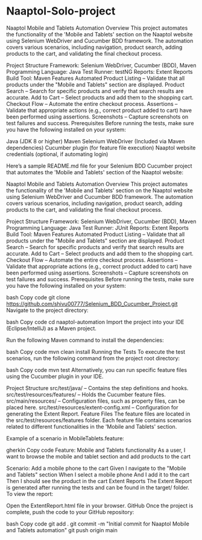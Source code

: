 # Naaptol-Solo-project
Naaptol Mobile and Tablets Automation Overview This project automates the functionality of the 'Mobile and Tablets' section on the Naaptol website using Selenium WebDriver and Cucumber BDD framework. The automation covers various scenarios, including navigation, product search, adding products to the cart, and validating the final checkout process.

Project Structure Framework: Selenium WebDriver, Cucumber (BDD), Maven Programming Language: Java Test Runner: testNG Reports: Extent Reports Build Tool: Maven Features Automated Product Listing – Validate that all products under the "Mobile and Tablets" section are displayed. Product Search – Search for specific products and verify that search results are accurate. Add to Cart – Select products and add them to the shopping cart. Checkout Flow – Automate the entire checkout process. Assertions – Validate that appropriate actions (e.g., correct product added to cart) have been performed using assertions. Screenshots – Capture screenshots on test failures and success. Prerequisites Before running the tests, make sure you have the following installed on your system:

Java (JDK 8 or higher) Maven Selenium WebDriver (Included via Maven dependencies) Cucumber plugin (for feature file execution) Naaptol website credentials (optional, if automating login)

Here’s a sample README.md file for your Selenium BDD Cucumber project that automates the 'Mobile and Tablets' section of the Naaptol website:

Naaptol Mobile and Tablets Automation Overview This project automates the functionality of the 'Mobile and Tablets' section on the Naaptol website using Selenium WebDriver and Cucumber BDD framework. The automation covers various scenarios, including navigation, product search, adding products to the cart, and validating the final checkout process.

Project Structure Framework: Selenium WebDriver, Cucumber (BDD), Maven Programming Language: Java Test Runner: JUnit Reports: Extent Reports Build Tool: Maven Features Automated Product Listing – Validate that all products under the "Mobile and Tablets" section are displayed. Product Search – Search for specific products and verify that search results are accurate. Add to Cart – Select products and add them to the shopping cart. Checkout Flow – Automate the entire checkout process. Assertions – Validate that appropriate actions (e.g., correct product added to cart) have been performed using assertions. Screenshots – Capture screenshots on test failures and success. Prerequisites Before running the tests, make sure you have the following installed on your system:

bash Copy code git clone https://github.com/shivu00777/Selenium_BDD_Cucumber_Project.git Navigate to the project directory:

bash Copy code cd naaptol-automation Import the project into your IDE (Eclipse/IntelliJ) as a Maven project.

Run the following Maven command to install the dependencies:

bash Copy code mvn clean install Running the Tests To execute the test scenarios, run the following command from the project root directory:

bash Copy code mvn test Alternatively, you can run specific feature files using the Cucumber plugin in your IDE.

Project Structure src/test/java/ – Contains the step definitions and hooks. src/test/resources/features/ – Holds the Cucumber feature files. src/main/resources/ – Configuration files, such as property files, can be placed here. src/test/resources/extent-config.xml – Configuration for generating the Extent Report. Feature Files The feature files are located in the src/test/resources/features folder. Each feature file contains scenarios related to different functionalities in the 'Mobile and Tablets' section.

Example of a scenario in MobileTablets.feature:

gherkin Copy code Feature: Mobile and Tablets functionality As a user, I want to browse the mobile and tablet section and add products to the cart

Scenario: Add a mobile phone to the cart Given I navigate to the "Mobile and Tablets" section When I select a mobile phone And I add it to the cart Then I should see the product in the cart Extent Reports The Extent Report is generated after running the tests and can be found in the target/ folder. To view the report:

Open the ExtentReport.html file in your browser. GitHub Once the project is complete, push the code to your GitHub repository:

bash Copy code git add . git commit -m "Initial commit for Naaptol Mobile and Tablets automation" git push origin main

